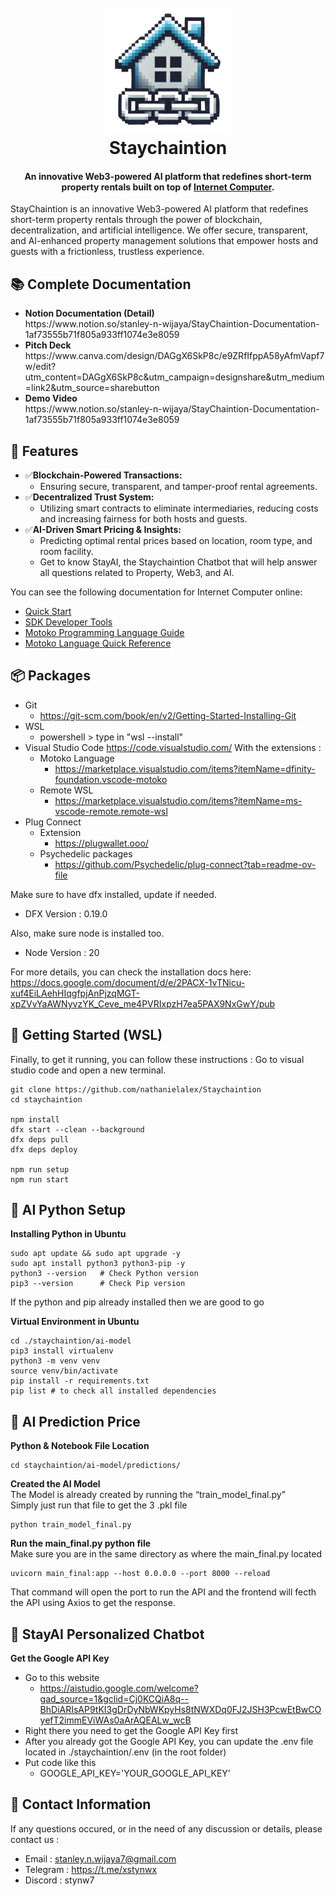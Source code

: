 <h1 align="center">
  <br>
  <a href="https://github.com/nathanielalex/Staychaintion"><img src="./src/public/Staychaintion_Logo_Final.png" alt="Staychaintion" width="200"></a>
  <br>
  	Staychaintion
  <br>
</h1>

<h4 align="center"> An innovative Web3-powered AI platform that redefines short-term property rentals built on top of <a href="https://internetcomputer.org/docs/current/motoko/tutorial" target="_blank">Internet Computer</a>.</h4>

StayChaintion is an innovative Web3-powered AI platform that redefines short-term property rentals through the power of blockchain, decentralization, and artificial intelligence. We offer secure, transparent, and AI-enhanced property management solutions that empower hosts and guests with a frictionless, trustless experience.


## 📚 Complete Documentation

<ul>
    <li><b>Notion Documentation (Detail)</b></li>
    https://www.notion.so/stanley-n-wijaya/StayChaintion-Documentation-1af73555b71f805a933ff1074e3e8059
    <li><b>Pitch Deck</b></li>
    https://www.canva.com/design/DAGgX6SkP8c/e9ZRfIfppA58yAfmVapf7w/edit?utm_content=DAGgX6SkP8c&utm_campaign=designshare&utm_medium=link2&utm_source=sharebutton
    <li><b>Demo Video</b></li>
    https://www.notion.so/stanley-n-wijaya/StayChaintion-Documentation-1af73555b71f805a933ff1074e3e8059
</ul>


## 🚩 Features
- ✅**Blockchain-Powered Transactions:**
    - Ensuring secure, transparent, and tamper-proof rental agreements.
- ✅**Decentralized Trust System:**
    - Utilizing smart contracts to eliminate intermediaries, reducing costs and increasing fairness for both hosts and guests.
- ✅**AI-Driven Smart Pricing & Insights:**
    - Predicting optimal rental prices based on location, room type, and room facility.
    - Get to know StayAI, the Staychaintion Chatbot that will help answer all questions related to Property, Web3, and AI.


You can see the following documentation for Internet Computer online:
- [Quick Start](https://internetcomputer.org/docs/current/developer-docs/setup/deploy-locally)
- [SDK Developer Tools](https://internetcomputer.org/docs/current/developer-docs/setup/install)
- [Motoko Programming Language Guide](https://internetcomputer.org/docs/current/motoko/main/motoko)
- [Motoko Language Quick Reference](https://internetcomputer.org/docs/current/motoko/main/language-manual)


## 📦 Packages
- Git
    - https://git-scm.com/book/en/v2/Getting-Started-Installing-Git
- WSL
    - powershell > type in "wsl --install"
- Visual Studio Code https://code.visualstudio.com/ With the extensions :
    - Motoko Language
        - https://marketplace.visualstudio.com/items?itemName=dfinity-foundation.vscode-motoko
    - Remote WSL
        - https://marketplace.visualstudio.com/items?itemName=ms-vscode-remote.remote-wsl
- Plug Connect
    - Extension
        - https://plugwallet.ooo/
    - Psychedelic packages
        - https://github.com/Psychedelic/plug-connect?tab=readme-ov-file

Make sure to have dfx installed, update if needed.
- DFX Version : 0.19.0

Also, make sure node is installed too.
- Node Version : 20

For more details, you can check the installation docs here:
<br>
https://docs.google.com/document/d/e/2PACX-1vTNicu-xuf4EiLAehHIqgfpjAnPjzqMGT-xpZVvYaAWNyvzYK_Ceve_me4PVRIxpzH7ea5PAX9NxGwY/pub


## 📜 Getting Started (WSL)
Finally, to get it running, you can follow these instructions :
Go to visual studio code and open a new terminal.

```
git clone https://github.com/nathanielalex/Staychaintion
cd staychaintion

npm install
dfx start --clean --background
dfx deps pull
dfx deps deploy

npm run setup
npm run start
```


## 🤖 AI Python Setup

**Installing Python in Ubuntu**
```
sudo apt update && sudo apt upgrade -y
sudo apt install python3 python3-pip -y
python3 --version   # Check Python version
pip3 --version      # Check Pip version
```
If the python and pip already installed then we are good to go

**Virtual Environment in Ubuntu**
```
cd ./staychaintion/ai-model
pip3 install virtualenv
python3 -m venv venv
source venv/bin/activate
pip install -r requirements.txt
pip list # to check all installed dependencies
```


## 💸 AI Prediction Price
**Python & Notebook File Location**
```
cd staychaintion/ai-model/predictions/
```
**Created the AI Model**
<br>
The Model is already created by running the “train_model_final.py”
<br>
Simply just run that file to get the 3 .pkl file
```
python train_model_final.py
```
**Run the main_final.py python file**
<br>
Make sure you are in the same directory as where the main_final.py located
```
uvicorn main_final:app --host 0.0.0.0 --port 8000 --reload
```
That command will open the port to run the API and the frontend will fecth the API using Axios to get the response.


## 💸 StayAI Personalized Chatbot
**Get the Google API Key**

- Go to this website
    - https://aistudio.google.com/welcome?gad_source=1&gclid=Cj0KCQiA8q--BhDiARIsAP9tKI3gDrDyNbWKpyHs8tNWXDq0FJ2JSH3PcwEtBwCOyefT2immEViWAs0aArAQEALw_wcB
- Right there you need to get the Google API Key first
- After you already got the Google API Key, you can update the .env file located in ./staychaintion/.env (in the root folder)
- Put code like this
    - GOOGLE_API_KEY='YOUR_GOOGLE_API_KEY’


## 📧 Contact Information
If any questions occured, or in the need of any discussion or details,
please contact us :
- Email : stanley.n.wijaya7@gmail.com
- Telegram : https://t.me/xstynwx
- Discord : stynw7
